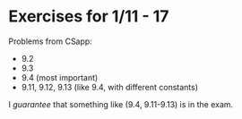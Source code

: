 # Exercises for 1/11 - 17

Problems from CSapp:

  * 9.2
  * 9.3
  * 9.4 (most important)
  * 9.11, 9.12, 9.13 (like 9.4, with different constants)

I *guarantee* that something like (9.4, 9.11-9.13) is in the exam.
